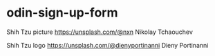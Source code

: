 # odin-sign-up-form

Shih Tzu picture
https://unsplash.com/@nxn
Nikolay Tchaouchev

Shih Tzu logo
https://unsplash.com/@dienyportinanni
Dieny Portinanni